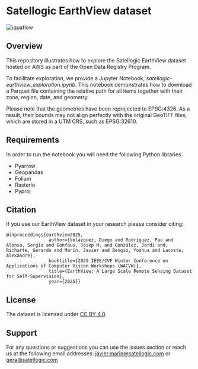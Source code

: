 # Satellogic EarthView dataset

![iquaflow](https://github.com/satellogic/satellogic-earthview/raw/main/png/iquaflow_logo_transp.png) <br />

## Overview

This repository illustrates how to explore the Satellogic EarthView dataset hosted on AWS as part of the Open Data Registry Program.

To facilitate exploration, we provide a Jupyter Notebook, *satellogic-earthview_exploration.ipynb*. This notebook demonstrates how to download a Parquet file containing the relative path for all items together with their zone, region, date, and geometry.

Please note that the geometries have been reprojected to EPSG:4326. As a result, their bounds may not align perfectly with the original GeoTIFF files, which are stored in a UTM CRS, such as EPSG:32610.

## Requirements

In order to run the notebook you will need the following Python libraries

- Pyarrow
- Geopandas
- Folium
- Rasterio
- Pyproj

## Citation 

If you use our EarthView dataset in your research please consider citing:

```
@inproceedings{earthview2025,
                author={Velázquez, Diego and Rodríguez, Pau and Alonso, Sergio and Gonfaus, Josep M. and González, Jordi and, Richarte, Gerardo and Marín, Javier and Bengio, Yoshua and Lacoste, Alexandre},
                booktitle={2025 IEEE/CVF Winter Conference on Applications of Computer Vision Workshops (WACVW)}, 
                title={EarthView: A Large Scale Remote Sensing Dataset for Self-Supervision}, 
                year={2025}}  
```

## License

The dataset is licensed under [CC BY 4.0](https://creativecommons.org/licenses/by/4.0/).  


## Support

For any questions or suggestions you can use the issues section or reach us at the following email addresses: javier.marin@satellogic.com or gera@satellogic.com
